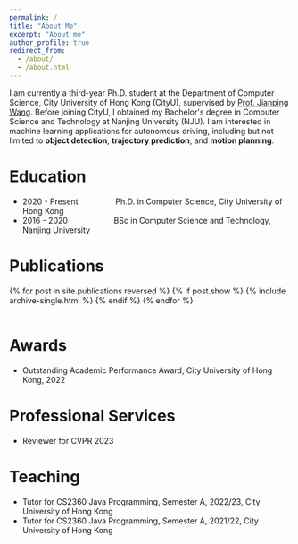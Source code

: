 ```yaml
---
permalink: /
title: "About Me"
excerpt: "About me"
author_profile: true
redirect_from: 
  - /about/
  - /about.html
---
```


I am currently a third-year Ph.D. student at the Department of Computer Science, City University of Hong Kong (CityU), supervised by [Prof. Jianping Wang](https://scholar.google.com/citations?user=bow_liAAAAAJ&hl=en). Before joining CityU, I obtained my Bachelor's degree in Computer Science and Technology at Nanjing University (NJU). I am interested in machine learning applications for autonomous driving, including but not limited to **object detection**, **trajectory prediction**, and **motion planning**.

# Education

- 2020 - Present &nbsp; &nbsp; &nbsp; &nbsp; &nbsp; &nbsp; &nbsp; &nbsp; Ph.D. in Computer Science, City University of Hong Kong
- 2016 - 2020 &nbsp; &nbsp; &nbsp; &nbsp; &nbsp; &nbsp; &nbsp; &nbsp; &nbsp; &nbsp; BSc in Computer Science and Technology, Nanjing University

# Publications

<table style="width:100%;border:0px;border-spacing:0px;border-collapse:separate;margin-right:auto;margin-left:auto;">
<tbody>
  {% for post in site.publications reversed %}
    {% if post.show %}
      {% include archive-single.html %}
    {% endif %}
  {% endfor %}
</tbody>
</table>

# Awards

- Outstanding Academic Performance Award, City University of Hong Kong, 2022

# Professional Services

- Reviewer for CVPR 2023

# Teaching

- Tutor for CS2360 Java Programming, Semester A, 2022/23, City University of Hong Kong
- Tutor for CS2360 Java Programming, Semester A, 2021/22, City University of Hong Kong
